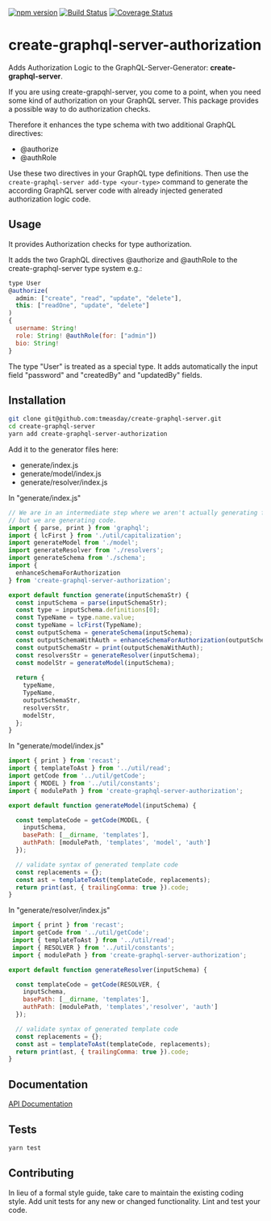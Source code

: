[![npm version](https://badge.fury.io/js/create-graphql-server-authorization.svg)](http://badge.fury.io/js/create-graphql-server-authorization) [![Build Status](https://travis-ci.org/tobkle/create-graphql-server-authorization.svg?branch=master)](https://travis-ci.org/tobkle/create-graphql-server-authorization) [![Coverage Status](https://coveralls.io/repos/github/tobkle/create-graphql-server-authorization/badge.svg?branch=master)](https://coveralls.io/github/tobkle/create-graphql-server-authorization?branch=master)

# create-graphql-server-authorization

Adds Authorization Logic to the GraphQL-Server-Generator: **create-graphql-server**.

If you are using create-grapqhl-server, you come to a point, when you need some kind of authorization on your GraphQL server. This package provides a possible way to do authorization checks.

Therefore it enhances the type schema with two additional GraphQL directives:
* @authorize
* @authRole

Use these two directives in your GraphQL type definitions. Then use the ```create-graphql-server add-type <your-type>``` command to generate the according GraphQL server code with already injected generated authorization logic code.

## Usage
It provides Authorization checks for type authorization.

It adds the two GraphQL directives @authorize and @authRole to the create-graphql-server type system e.g.:
```javascript
type User
@authorize(
  admin: ["create", "read", "update", "delete"],
  this: ["readOne", "update", "delete"]
)
{
  username: String!
  role: String! @authRole(for: ["admin"]) 
  bio: String!
}
```

The type "User" is treated as a special type. It adds automatically the input field "password" and "createdBy" and "updatedBy" fields.

## Installation
```bash
git clone git@github.com:tmeasday/create-graphql-server.git
cd create-graphql-server
yarn add create-graphql-server-authorization
```

Add it to the generator files here:
* generate/index.js
* generate/model/index.js
* generate/resolver/index.js

In "generate/index.js"
```javascript
// We are in an intermediate step where we aren't actually generating files
// but we are generating code.
import { parse, print } from 'graphql';
import { lcFirst } from './util/capitalization';
import generateModel from './model';
import generateResolver from './resolvers';
import generateSchema from './schema';
import { 
  enhanceSchemaForAuthorization
} from 'create-graphql-server-authorization';                                    // <=== here

export default function generate(inputSchemaStr) {
  const inputSchema = parse(inputSchemaStr);
  const type = inputSchema.definitions[0];
  const TypeName = type.name.value;
  const typeName = lcFirst(TypeName);
  const outputSchema = generateSchema(inputSchema);
  const outputSchemaWithAuth = enhanceSchemaForAuthorization(outputSchema);       // <=== here
  const outputSchemaStr = print(outputSchemaWithAuth);                            // <=== here
  const resolversStr = generateResolver(inputSchema);
  const modelStr = generateModel(inputSchema);
  
  return {
    typeName,
    TypeName,
    outputSchemaStr,
    resolversStr,
    modelStr,
  };
}
```

In "generate/model/index.js"
```javascript
import { print } from 'recast';
import { templateToAst } from '../util/read';
import getCode from '../util/getCode';
import { MODEL } from '../util/constants';
import { modulePath } from 'create-graphql-server-authorization';         // <=== here

export default function generateModel(inputSchema) {

  const templateCode = getCode(MODEL, {
    inputSchema,
    basePath: [__dirname, 'templates'],
    authPath: [modulePath, 'templates', 'model', 'auth']                  // <=== here
  });

  // validate syntax of generated template code
  const replacements = {};
  const ast = templateToAst(templateCode, replacements);
  return print(ast, { trailingComma: true }).code;
}

```

In "generate/resolver/index.js"
```javascript
 import { print } from 'recast';
 import getCode from '../util/getCode';
 import { templateToAst } from '../util/read';
 import { RESOLVER } from '../util/constants';
 import { modulePath } from 'create-graphql-server-authorization';       // <=== here

export default function generateResolver(inputSchema) {

  const templateCode = getCode(RESOLVER, {
    inputSchema,
    basePath: [__dirname, 'templates'],
    authPath: [modulePath, 'templates','resolver', 'auth']               // <=== here
  });

  // validate syntax of generated template code
  const replacements = {};
  const ast = templateToAst(templateCode, replacements);
  return print(ast, { trailingComma: true }).code;
}

```

## Documentation
[API Documentation](https://tobkle.github.io/create-graphql-server-authorization/)

## Tests
```bash
yarn test
```

## Contributing
In lieu of a formal style guide, take care to maintain the existing coding style. Add unit tests for any new or changed functionality. Lint and test your code.

